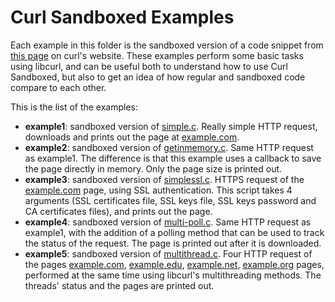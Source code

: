# Curl Sandboxed Examples

Each example in this folder is the sandboxed version of a code snippet from [this page](https://curl.haxx.se/libcurl/c/example.html) on curl's website. These examples perform some basic tasks using libcurl, and can be useful both to understand how to use Curl Sandboxed, but also to get an idea of how regular and sandboxed code compare to each other.

This is the list of the examples:

- **example1**: sandboxed version of [simple.c](https://curl.haxx.se/libcurl/c/simple.html). Really simple HTTP request, downloads and prints out the page at [example.com](http://example.com).
- **example2**: sandboxed version of [getinmemory.c](https://curl.haxx.se/libcurl/c/getinmemory.html). Same HTTP request as example1. The difference is that this example uses a callback to save the page directly in memory. Only the page size is printed out.
- **example3**: sandboxed version of [simplessl.c](https://curl.haxx.se/libcurl/c/simplessl.html). HTTPS request of the [example.com](https://example.com) page, using SSL authentication. This script takes 4 arguments (SSL certificates file, SSL keys file, SSL keys password and CA certificates files), and prints out the page.
- **example4**: sandboxed version of [multi-poll.c](https://curl.haxx.se/libcurl/c/multi-poll.html). Same HTTP request as example1, with the addition of a polling method that can be used to track the status of the request. The page is printed out after it is downloaded.
- **example5**: sandboxed version of [multithread.c](https://curl.haxx.se/libcurl/c/multithread.html). Four HTTP request of the pages [example.com](http://example.com), [example.edu](http://example.edu), [example.net](http://example.net), [example.org](http://example.org) pages, performed at the same time using libcurl's multithreading methods. The threads' status and the pages are printed out.
